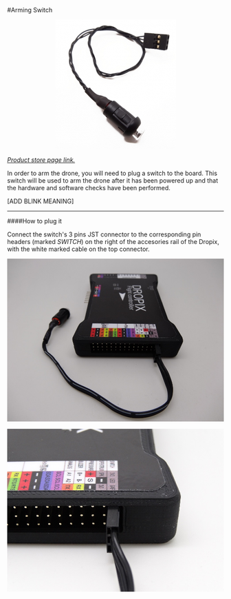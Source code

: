 #Arming Switch

<p align="center">
  <img src="./images/switch.png?raw=true" alt="Switch"/>
</p>

_[Product store page link.](https://drotek.com/shop/en/home/490-led-pushbutton-switch.html)_

In order to arm the drone, you will need to plug a switch to the board. This switch will be used to arm the drone after it has been powered up and that the hardware and software checks have been performed.

[ADD BLINK MEANING]

-----

####How to plug it

Connect the switch's 3 pins JST connector to the corresponding pin headers (marked _SWITCH_) on the right of the accesories rail of the Dropix, with the white marked cable on the top connector.

<p align="center">
  <img src="./images/switch2.JPG?raw=true" alt="Switch"/>
</p>

<p align="center">
  <img src="./images/switch1.JPG?raw=true" alt="Switch"/>
</p>
